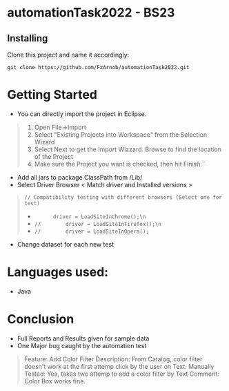# automationTask2022 - BS23
## Installing

Clone this project and name it accordingly:

``git clone https://github.com/FzArnob/automationTask2022.git``

# Getting Started
- You can directly import the project in Eclipse.

> 1. Open File->Import
> 2. Select "Existing Projects into Workspace" from the Selection Wizard
> 3. Select Next to get the Import Wizzard. Browse to find the location of the Project
> 4. Make sure the Project you want is checked, then hit Finish.``

- Add all jars to package ClassPath from /Lib/
- Select Driver Browser < Match driver and Installed versions >
> ``// Compatibility testing with different browsers (Select one for test)``
> - ``	  	driver = LoadSiteInChrome();\n``
> - ``//		driver = LoadSiteInFirefox();\n``
> - ``//		driver = LoadSiteInOpera();``
- Change dataset for each new test

# Languages used:
- Java

# Conclusion
- Full Reports and Results given for sample data
- One Major bug caught by the automation test
> Feature: Add Color Filter
> Description: From Catalog, color filter doesn't work at the first attemp click by the user on Text.
> Manually Tested: Yes, takes two attemp to add a color filter by Text
> Comment: Color Box works fine.
